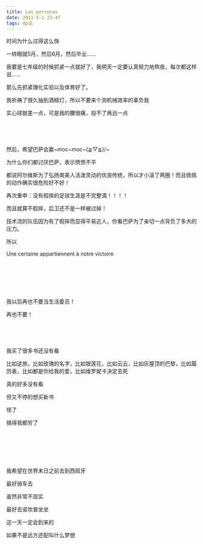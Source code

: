 ```yaml
---
title: Las personas
date: 2011-5-1 21:47
tags: dp记
---
```




时间为什么过得这么快

一转眼就5月，然后6月，然后毕业……

我要是七年级的时候抓紧一点就好了，我明天一定要认真努力地熬夜，每次都这样说……

那么先抓紧理化实验以及体育好了。

我祈祷了很久抽到酒精灯，所以不要来个测机械效率的辜负我

实心球就差一点，可是我的腰很痛，投不了再远一点

 

 

然后，希望巴萨会赢~moc~moc~\(≧▽≦)/~

为什么你们都讨厌巴萨，表示愤愤不平

都说阿尔维斯为了弘扬南美人活泼灵动的优良传统，所以才小滚了两圈！而且佩佩的动作确实很危险好不好！

再次重申：没有假摔的足球生涯是不完整滴！！！！

而且就算不假摔，后卫还不是一样被过掉！

技术流的队伍因为有了假摔而显得平易近人，你看巴萨为了亲切一点背负了多大的压力。

所以

Une certaine appartiennent à notre victoire

 

 

 

我以后再也不要当生活委员！

再也不要！

 

 

我买了很多书还没有看

比如逆旅，比如玫瑰的名字，比如银莲花，比如云云，比如灰屋顶的巴黎，比如履历表，比如都是你给我的爱，比如维罗妮卡决定去死

真的好多没有看

但又不停的想买新书

怪了

搞得我都穷了

 

 

 

我希望在世界末日之前去到西班牙

最好骑车去

虽然非常不现实

最好去诺坎普坐坐

这一天一定会到来的

如果不是远方还配叫什么梦想